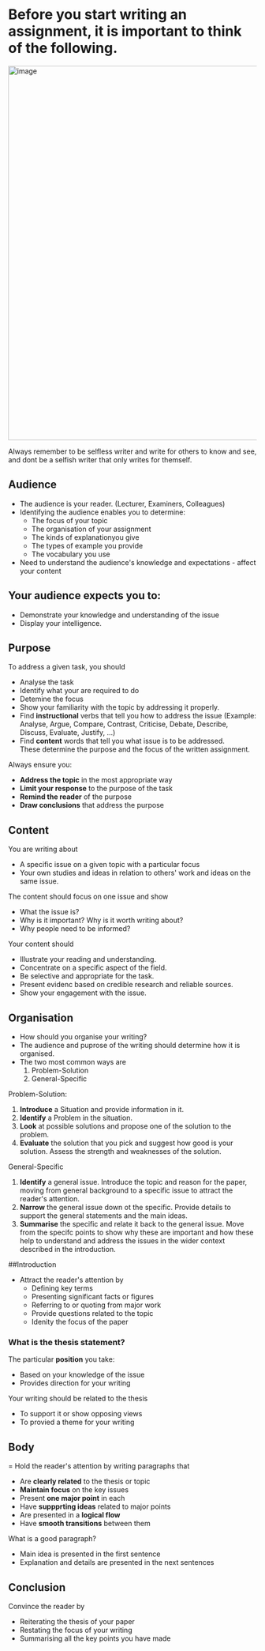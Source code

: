 # Before you start writing an assignment, it is important to think of the following. 

<img width="961" height="758" alt="image" src="https://github.com/user-attachments/assets/2e3a3718-2ec9-468c-bf32-e8659d8c2e83" />

Always remember to be selfless writer and write for others to know and see, and dont be a selfish writer that only writes for themself. 

## Audience
- The audience is your reader. (Lecturer, Examiners, Colleagues)
- Identifying the audience enables you to determine:
  - The focus of your topic
  - The organisation of your assignment
  - The kinds of explanationyou give
  - The types of example you provide
  - The vocabulary you use
- Need to understand the audience's knowledge and expectations - affect your content 
## Your audience expects you to:
- Demonstrate your knowledge and understanding of the issue
- Display your intelligence.

## Purpose 
To address a given task, you should 
- Analyse the task
- Identify what your are required to do
- Detemine the focus
- Show your familiarity with the topic by addressing it properly.
- Find **instructional** verbs that tell you how to address the issue (Example: Analyse, Argue, Compare, Contrast, Criticise, Debate, Describe, Discuss, Evaluate, Justify, ...)
- Find **content** words that tell you what issue is to be addressed. <br>
These determine the purpose and the focus of the written assignment.

Always ensure you:
- **Address the topic** in the most appropriate way
- **Limit your response** to the purpose of the task
- **Remind the reader** of the purpose
- **Draw conclusions** that address the purpose

## Content
You are writing about
- A specific issue on a given topic with a particular focus
- Your own studies and ideas in relation to others' work and ideas on the same issue.

The content should focus on one issue and show
- What the issue is?
- Why is it important? Why is it worth writing about?
- Why people need to be informed?

Your content should
- Illustrate your reading and understanding.
- Concentrate on a specific aspect of the field.
- Be selective and appropriate for the task.
- Present evidenc based on credible research and reliable sources.
- Show your engagement with the issue.

## Organisation
- How should you organise your writing?
- The audience and puprose of the writing should determine how it is organised.
- The two most common ways are
  1. Problem-Solution
  2. General-Specific

Problem-Solution:
1. **Introduce** a Situation and provide information in it. 
2. **Identify** a Problem in the situation.
3. **Look** at possible solutions and propose one of the solution to the problem.
4. **Evaluate** the solution that you pick and suggest how good is your solution. Assess the strength and weaknesses of the solution.

General-Specific
1. **Identify** a general issue. Introduce the topic and reason for the paper, moving from general background to a specific issue to attract the reader's attention. 
2. **Narrow** the general issue down ot the specific. Provide details to support the general statements and the main ideas.
3. **Summarise** the specific and relate it back to the general issue. Move from the specifc points to show why these are important and how these help to understand and address the issues in the wider context described in the introduction. 

##Introduction
- Attract the reader's attention by
  - Defining key terms
  - Presenting significant facts or figures
  - Referring to or quoting from major work
  - Provide questions related to the topic
  - Idenity the focus of the paper

### What is the thesis statement?
The particular **position** you take:
- Based on your knowledge of the issue
- Provides direction for your writing

Your writing should be related to the thesis
- To support it or show opposing views
- To provied a theme for your writing

## Body
= Hold the reader's attention by writing paragraphs that 
  - Are **clearly related** to the thesis or topic
  - **Maintain focus** on the key issues
  - Present **one major point** in each
  - Have **suppprting ideas** related to major points
  - Are presented in a **logical flow**
  - Have **smooth transitions** between them <br>

 What is a good paragraph?
 - Main idea is presented in the first sentence
 - Explanation and details are presented in the next sentences

## Conclusion
Convince the reader by
- Reiterating the thesis of your paper
- Restating the focus of your writing
- Summarising all the key points you have made














































            


